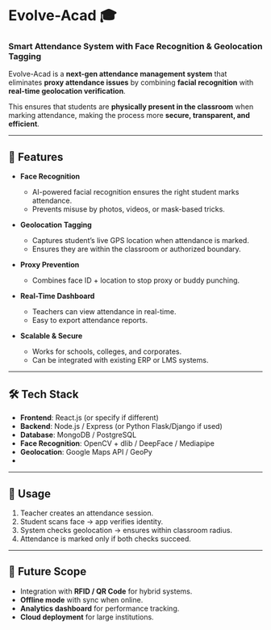 # Evolve-Acad 🎓

### Smart Attendance System with Face Recognition & Geolocation Tagging

Evolve-Acad is a **next-gen attendance management system** that eliminates **proxy attendance issues** by combining **facial recognition** with **real-time geolocation verification**.

This ensures that students are **physically present in the classroom** when marking attendance, making the process more **secure, transparent, and efficient**.

---

## 🚀 Features

* **Face Recognition**

  * AI-powered facial recognition ensures the right student marks attendance.
  * Prevents misuse by photos, videos, or mask-based tricks.

* **Geolocation Tagging**

  * Captures student’s live GPS location when attendance is marked.
  * Ensures they are within the classroom or authorized boundary.

* **Proxy Prevention**

  * Combines face ID + location to stop proxy or buddy punching.

* **Real-Time Dashboard**

  * Teachers can view attendance in real-time.
  * Easy to export attendance reports.

* **Scalable & Secure**

  * Works for schools, colleges, and corporates.
  * Can be integrated with existing ERP or LMS systems.

---

## 🛠️ Tech Stack

* **Frontend**: React.js (or specify if different)
* **Backend**: Node.js / Express (or Python Flask/Django if used)
* **Database**: MongoDB / PostgreSQL
* **Face Recognition**: OpenCV + dlib / DeepFace / Mediapipe
* **Geolocation**: Google Maps API / GeoPy
* 
---

## 📌 Usage

1. Teacher creates an attendance session.
2. Student scans face → app verifies identity.
3. System checks geolocation → ensures within classroom radius.
4. Attendance is marked only if both checks succeed.

---

## 🎯 Future Scope

* Integration with **RFID / QR Code** for hybrid systems.
* **Offline mode** with sync when online.
* **Analytics dashboard** for performance tracking.
* **Cloud deployment** for large institutions.


